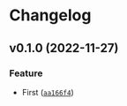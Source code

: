# Changelog

<!--next-version-placeholder-->

## v0.1.0 (2022-11-27)
### Feature
* First ([`aa166f4`](https://github.com/eran-frontegg/py-semver-test/commit/aa166f4dd0e74c1459b8e6e2442a8c046f9cc83d))
